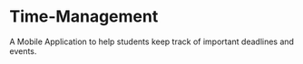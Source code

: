 # Time-Management
A Mobile Application to help students keep track of important deadlines and events.
